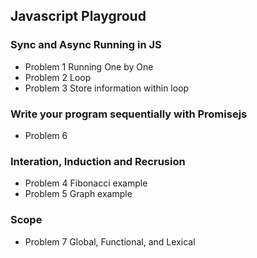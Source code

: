 ## Javascript Playgroud

### Sync and Async Running in JS

* Problem 1 Running One by One
* Problem 2 Loop
* Problem 3 Store information within loop

### Write your program sequentially with Promisejs

* Problem 6 

### Interation, Induction and Recrusion

* Problem 4 Fibonacci example
* Problem 5 Graph example

### Scope

* Problem 7 Global, Functional, and Lexical
